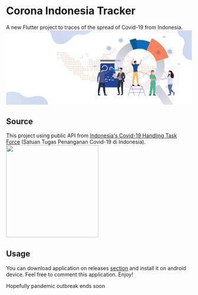# Corona Indonesia Tracker

A new Flutter project to traces of the spread of Covid-19 from Indonesia.
![Data](https://github.com/Kuasa5Indra/corona-indonesia-tracker/blob/master/assets/ilustrasi-peta-sebaran-small.jpg)

## Source

This project using public API 
from [Indonesia's Covid-19 Handling Task Force](https://covid19.go.id/) 
(Satuan Tugas Penanganan Covid-19 di Indonesia).
<img src="https://covid19.go.id/storage/app/media/logo-satgas.png" width="250" height="250" />

## Usage

You can download application on releases [section](https://github.com/Kuasa5Indra/corona-indonesia-tracker/releases)
and install it on android device. Feel free to comment this application. Enjoy! <br>

Hopefully pandemic outbreak ends soon
 
